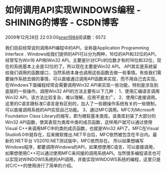 # 如何调用API实现WINDOWS编程 - SHINING的博客 - CSDN博客
2009年12月28日 22:03:00[snsn1984](https://me.csdn.net/snsn1984)阅读数：6572

我们目前经常说的调用API编程中的API，全称是Application Programming Interface . Windows给我们提供的API可以分为两种，16位的API和32位的API，经常写为Win16 API和Win32 API。主要是针对CPU的位数才有的16位和32位，现在的系统基本上全是32位的了。所以现在主要是Win32 API。
API其实是系统留给我们调用的函数接口，当然系统本身也调用这些函数去做一些事情。有些我们需要操作系统去做的事情，可以直接通过调用API函数来实现，而不用自己去实现。
在Windows下面编程经常会需要调用Win32 API来实现一些功能，特别是涉及到底层的一些操作。调用Win32 API的方法主要有以下几种：
1、使用汇编语言调用Win32 API。该方法比较复杂，难以理解，应用不是太广。
2、使用C直接调用。这里的C语言跟标准C语言是有区别的，加入了一些跟操作系统有关的一些限制，可以直接调用系统的API实现自己功能。
3、通过MFC调用。MFC为Microsoft Foundation Class Library的缩写，即为微软基本类库。该类库封装了大部分的Win32 API函数，使其表现为类库中类的成员函数，这样用户就可以通过使用Visual C++来调用MFC中的类的成员函数，也就是Win32 API了。MFC在Visual Studio6.0中就存在，后来微软推出.NET平台后，MFC依然被包含在平台内。最新的.NET平台 VS2010.NET测试版中，MFC依然存在。
所以如果想编写Windows程序，都要调用Windows的API，如果想使用C语言，可以直接调用，如果想使用C++可以通过使用MFC来间接的调用系统API。当然很多编程语言也可以实现对WINDOWS系统的API调用，并能实现WINDOWS系统的编程，这里只是对C/C++的使用进行了简单的介绍。
